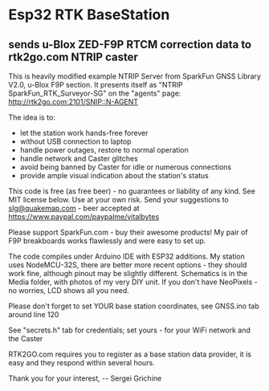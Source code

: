 # Esp32 RTK BaseStation

## sends u-Blox ZED-F9P RTCM correction data to rtk2go.com NTRIP caster

This is heavily modified example NTRIP Server from SparkFun GNSS Library V2.0, u-Blox F9P section. It presents itself as "NTRIP SparkFun_RTK_Surveyor-SG" on the "agents" page: http://rtk2go.com:2101/SNIP::N-AGENT

The idea is to:
   - let the station work hands-free forever
   - without USB connection to laptop
   - handle power outages, restore to normal operation
   - handle network and Caster glitches
   - avoid being banned by Caster for idle or numerous connections
   - provide ample visual indication about the station's status 

This code is free (as free beer) - no guarantees or liability of any kind. See MIT license below. Use at your own risk.
Send your suggestions to slg@quakemap.com  - beer accepted at https://www.paypal.com/paypalme/vitalbytes

Please support SparkFun.com - buy their awesome products! My pair of F9P breakboards works flawlessly and were easy to set up.

The code compiles under Arduino IDE with ESP32 additions. My station uses NodeMCU-32S, there are better more recent options - they should work fine, although pinout may be slightly different. Schematics is in the Media folder, with photos of my very DIY unit. If you don't have NeoPixels - no worries, LCD shows all you need.

Please don't forget to set YOUR base station coordinates, see GNSS.ino tab around line 120

See "secrets.h" tab for credentials; set yours - for your WiFi network and the Caster

RTK2GO.com requires you to register as a base station data provider, it is easy and they respond within several hours.
 
Thank you for your interest,
-- Sergei Grichine
